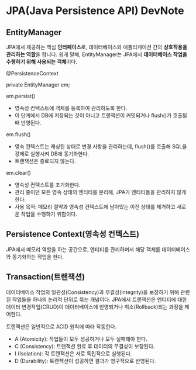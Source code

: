 # JPA(Java Persistence API) DevNote

## EntityManager

JPA에서 제공하는 핵심 **인터페이스**로, 데이터베이스와 애플리케이션 간의 **상호작용을 관리하는 역할**을 합니다. 쉽게 말해, EntityManager는 JPA에서 **데이터베이스 작업을 수행하기 위해 사용되는 객체**이다.

@PersistenceContext

private EntityManager em;

em.persist() 

- 영속성 컨텍스트에 객체를 등록하여 관리하도록 한다.
- 이 단계에서 DB에 저장되는 것이 아니고 트랜잭션이 커밋되거나 flush()가 호출될때 반영된다.

em.flush()

- 영속 컨텍스트는 캐싱된 상태로 변경 사항을 관리하는데, flush()를 호출해 SQL을 강제로 실행시켜 DB에 동기화한다.
- 트랜잭션은 종료되지 않는다.

em.clear()

- 영속성 컨텍스트를 초기화한다.
- 관리 중이던 모든 영속 상태의 엔티티를 분리해, JPA가 엔티티들을 관리하지 않게 한다.
- 사용 목적: 메모리 절약과 영속성 컨텍스트에 남아있는 이전 상태를 제거하고 새로운 작업을 수행하기 위함이다.

## Persistence Context(영속성 컨텍스트)

JPA에서 메모리 역할을 하는 공간으로, 엔티티를 관리하며서 해당 객체를 데이터베이스와 동기화하는 작업을 한다.

## Transaction(트랜잭션)

데이터베이스 작업의 일관성(Consistency)과 무결성(Integrity)을 보장하기 위해 관련된 작업들을 하나의 논리적 단위로 묶는 개념이다. JPA에서 트랜잭션은 엔티티에 대한 데이터 변경작업(CRUD)이 데이터베이스에 반영되거나 취소(Rollback)되는 과정을 제어한다.

트랜잭션은 일반적으로 ACID 원칙에 따라 작동한다.

- A (Atomicity): 작업들이 모두 성공하거나 모두 실패해야 한다.
- C (Consistency): 트랜잭션 완료 후 데이터의 무결성이 보장된다.
- I (Isolation): 각 트랜잭션은 서로 독립적으로 실행된다.
- D (Durability): 트랜잭션이 성공하면 결과가 영구적으로 반영된다.
